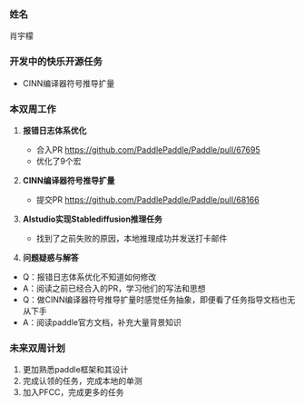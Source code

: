 ### 姓名

肖宇檬

### 开发中的快乐开源任务

- CINN编译器符号推导扩量 

### 本双周工作

1. **报错日志体系优化**

   - 合入PR <https://github.com/PaddlePaddle/Paddle/pull/67695>
   - 优化了9个宏

2. **CINN编译器符号推导扩量**

   - 提交PR <https://github.com/PaddlePaddle/Paddle/pull/68166>

3. **AIstudio实现Stablediffusion推理任务**

	- 找到了之前失败的原因，本地推理成功并发送打卡邮件

4. **问题疑惑与解答**

  - Q：报错日志体系优化不知道如何修改
  - A：阅读之前已经合入的PR，学习他们的写法和思想
  - Q：做CINN编译器符号推导扩量时感觉任务抽象，即便看了任务指导文档也无从下手
  - A：阅读paddle官方文档，补充大量背景知识

### 未来双周计划

1. 更加熟悉paddle框架和其设计
2. 完成认领的任务，完成本地的单测
3. 加入PFCC，完成更多的任务
